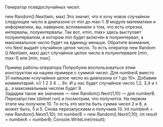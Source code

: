 Генератор псевдослучайных чисел. 

new Random().Next(мin, маx)
Это значит, что я хочу новое случайное следующее число в диапазоне от min до max-1. 
В модуле математики и информатики, вы, наверное, вспоминали о том, что есть отрезки, интервалы, полуинтервалы. 
Так вот, «min, mаx» здесь выступает полуинтервалом, в котором min будет включён в полуинтервал, а максимальное число будет на единицу меньше. 
Обратите внимание, что Next выдаёт случайное целое число. 
То есть оператор new Random ().Next(мin, маx) 
даст случайное целое число в полуинтервале [min, max-1] или [min, max]. 

Пример работы оператора 
Попробуем воспользоваться этим конструктом на нашем примере с суммой чисел. 
Для numberA вместо 31 напишем «случайное целое число из диапазона от 1 до 10». 
Добавим комментарий: «// 1 2 3 4 … 9». 
И у нас будет случайное число 1,2, 3,4 и т. д., а максимальным числом будет 9.  
Зададим такое же значение — new Random().Next(1,10) — для numberB. 
Перезапустим (dotnet run) и посмотрим, что получится. 
На первом этапе мы получили 10. 
То есть это могла быть сумма чисел 2 и 8, а может быть, 5 и 5. 
Снова перезапускаем и получаем 13. 
     Int numberA = new Random().Next(1,10); 
     Int numberB = new Random().Next(1,10); 
     int result = numberA + numberB; 
     Console.WriteLine(result); 